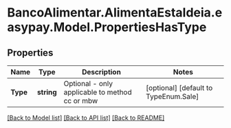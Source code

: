 # BancoAlimentar.AlimentaEstaIdeia.easypay.Model.PropertiesHasType
## Properties

Name | Type | Description | Notes
------------ | ------------- | ------------- | -------------
**Type** | **string** | Optional - only applicable to method cc or mbw | [optional] [default to TypeEnum.Sale]

[[Back to Model list]](../README.md#documentation-for-models) [[Back to API list]](../README.md#documentation-for-api-endpoints) [[Back to README]](../README.md)

